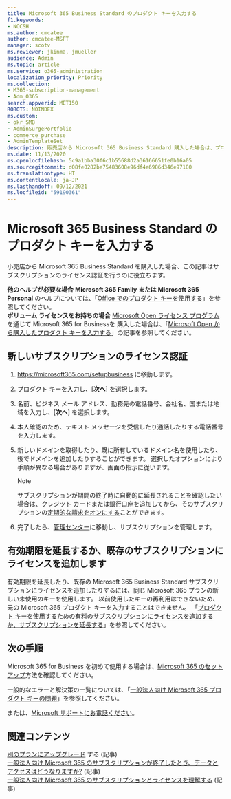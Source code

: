 ```yaml
---
title: Microsoft 365 Business Standard のプロダクト キーを入力する
f1.keywords:
- NOCSH
ms.author: cmcatee
author: cmcatee-MSFT
manager: scotv
ms.reviewer: jkinma, jmueller
audience: Admin
ms.topic: article
ms.service: o365-administration
localization_priority: Priority
ms.collection:
- M365-subscription-management
- Adm_O365
search.appverid: MET150
ROBOTS: NOINDEX
ms.custom:
- okr_SMB
- AdminSurgePortfolio
- commerce_purchase
- AdminTemplateSet
description: 販売店から Microsoft 365 Business Standard 購入した場合は、プロダクト キーを引き換え、サブスクリプションをアクティブ化する方法を説明します。
ms.date: 11/13/2020
ms.openlocfilehash: 5c9a1bba30f6c1b55688d2a36166651fe0b16a05
ms.sourcegitcommit: d08fe0282be75483608e96df4e6986d346e97180
ms.translationtype: HT
ms.contentlocale: ja-JP
ms.lasthandoff: 09/12/2021
ms.locfileid: "59190361"
---
```

# <a name="enter-your-product-key-for-microsoft-365-business-standard"></a>Microsoft 365 Business Standard のプロダクト キーを入力する

小売店から Microsoft 365 Business Standard を購入した場合、この記事はサブスクリプションのライセンス認証を行うのに役立ちます。
  
 **他のヘルプが必要な場合**
 **Microsoft 365 Family または Microsoft 365 Personal** のヘルプについては、「[Office でのプロダクト キーを使用する](https://support.microsoft.com/office/12a5763a-d45c-4685-8c95-a44500213759.aspx)」を参照してください。  
 **ボリューム ライセンスをお持ちの場合** [Microsoft Open ライセンス プログラム](https://go.microsoft.com/fwlink/p/?LinkID=613298)を通じて Microsoft 365 for Businessを 購入した場合は、「[Microsoft Open から購入したプロダクト キーを入力する](purchases-from-microsoft-open.md)」の記事を参照してください。
  
## <a name="activate-a-new-subscription"></a>新しいサブスクリプションのライセンス認証

1. <a href="https://go.microsoft.com/fwlink/p/?LinkId=839911" target="_blank">https://microsoft365.com/setupbusiness</a> に移動します。

2. プロダクト キーを入力し、[**次へ**] を選択します。

3. 名前、ビジネス メール アドレス、勤務先の電話番号、会社名、国または地域を入力し、[**次へ**] を選択します。

4. 本人確認のため、テキスト メッセージを受信したり通話したりする電話番号を入力します。

5. 新しいドメインを取得したり、既に所有しているドメイン名を使用したり、後でドメインを追加したりすることができます。 選択したオプションにより手順が異なる場合がありますが、画面の指示に従います。

    > [!NOTE]
    > サブスクリプションが期間の終了時に自動的に延長されることを確認したい場合は、クレジット カードまたは銀行口座を追加してから、そのサブスクリプションの[定期的な請求をオンにする](subscriptions/renew-your-subscription.md#turn-recurring-billing-off-or-on)ことができます。

6. 完了したら、<a href="https://go.microsoft.com/fwlink/p/?linkid=2024339" target="_blank">管理センター</a>に移動し、サブスクリプションを管理します。

## <a name="extend-the-expiration-date-or-add-a-license-to-an-existing-subscription"></a>有効期限を延長するか、既存のサブスクリプションにライセンスを追加します

有効期限を延長したり、既存の Microsoft 365 Business Standard サブスクリプションにライセンスを追加したりするには、同じ Microsoft 365 プランの新しい未使用のキーを使用します。 以前使用したキーの再利用はできないため、元の Microsoft 365 プロダクト キーを入力することはできません。 「[プロダクト キーを使用するための有料のサブスクリプションにライセンスを追加するか、サブスクリプションを延長する](licenses/add-licenses-using-product-key.md)」を参照してください。

## <a name="next-steps"></a>次の手順

Microsoft 365 for Business を初めて使用する場合は、[Microsoft 365 のセットアップ](../admin/setup/setup.md)方法を確認してください。

一般的なエラーと解決策の一覧については、「[一般法人向け Microsoft 365 プロダクト キーの問題](product-key-errors-and-solutions.md)」を参照してください。
  
または、[Microsoft サポートにお電話ください](../business-video/get-help-support.md)。

## <a name="related-content"></a>関連コンテンツ

[別のプランにアップグレード](./subscriptions/upgrade-to-different-plan.md) する (記事)\
[一般法人向け Microsoft 365 のサブスクリプションが終了したとき、データとアクセスはどうなりますか?](./subscriptions/what-if-my-subscription-expires.md) (記事)\
[一般法人向け Microsoft 365 のサブスクリプションとライセンスを理解する](./licenses/subscriptions-and-licenses.md) (記事)
